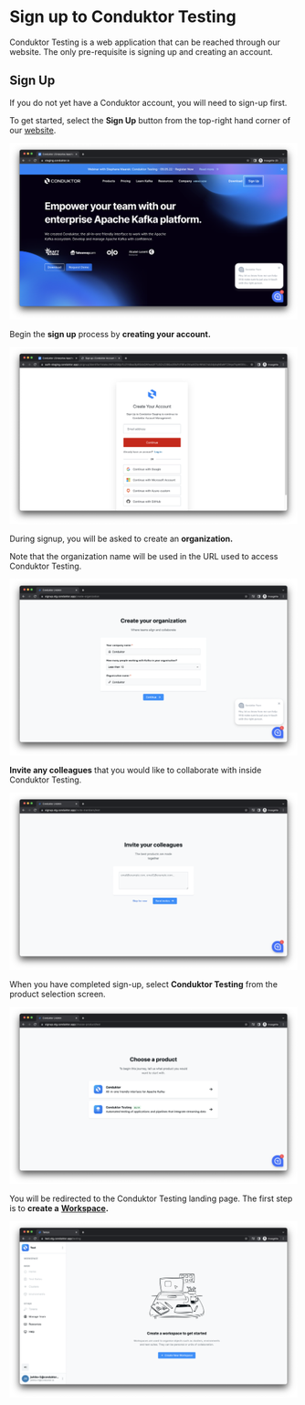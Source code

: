 # Sign up to Conduktor Testing

Conduktor Testing is a web application that can be reached through our website. The only pre-requisite is signing up and creating an account.

## Sign Up

If you do not yet have a Conduktor account, you will need to sign-up first.&#x20;

To get started, select the **Sign Up** button from the top-right hand corner of our [website](https://conduktor.io).&#x20;

![](<../.gitbook/assets/image (168).png>)

Begin the **sign up** process by **creating your account.**&#x20;

![](<../.gitbook/assets/image (84).png>)

During signup, you will be asked to create an **organization.**&#x20;

Note that the organization name will be used in the URL used to access Conduktor Testing.&#x20;

![](<../.gitbook/assets/image (174).png>)

**Invite any colleagues** that you would like to collaborate with inside Conduktor Testing.

![](<../.gitbook/assets/image (151).png>)

When you have completed sign-up, select **Conduktor Testing** from the product selection screen.

![](<../.gitbook/assets/image (26).png>)

You will be redirected to the Conduktor Testing landing page. The first step is to **create a** [**Workspace**](../features/workspace.md)**.**&#x20;

![](<../.gitbook/assets/image (129).png>)

